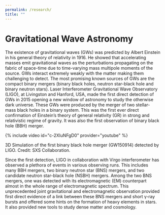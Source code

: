 ```yaml
---
permalink: /research/
title: ""
---
```


# Gravitational Wave Astronomy

The existence of gravitational waves (GWs) was predicted by Albert Einstein in his general theory of relativity in 1916. He showed that accelerating masses emit gravitational waves as the perturbations propagating on the fabric of space-time due to time-varying mass multipole moments of the source. GWs interact extremely weakly with the matter making them challenging to detect. The most promising known sources of GWs are the compact binary mergers (binary
black holes, neutron star-black hole and binary neutron stars). Laser Interferometer Gravitational Wave Observatory (LIGO), at Livingston and Hanford, USA, made the first direct detection of GWs in 2015 opening a new window of astronomy to study the otherwise dark universe. These GWs were produced by the merger of two stellar-mass black holes in a binary system. This was the first ever direct confirmation of Einstein’s theory of general relativity (GR) in strong and relativistic regime of gravity. It was also the first observation of binary black hole (BBH) merger.

{% include video id="c-2XIuNFgD0" provider="youtube" %}
<figcaption> 3D Simulation of the first binary black hole merger (GW150914) detected by LIGO.  Credit: SXS Collaboration. </figcaption>

Since the first detection, LIGO in collaboration with Virgo interferometer has observed a plethora of events in various observing runs. This includes many BBH mergers, two binary neutron star (BNS) mergers, and two candidate neutron star-black hole (NSBH) mergers. Among the two BNS mergers, one was detected with its electromagnetic (EM)
counterpart almost in the whole range of electromagnetic spectrum. This unprecedented joint gravitational and electromagnetic observation provided first direct evidence of a link between these BNS mergers and short γ-ray bursts and offered some hints on the formation of heavy elements in stars. It also provided new tools to study dense matter and cosmology.






